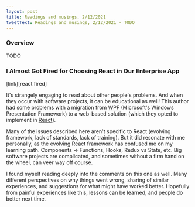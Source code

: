 ```yaml
---
layout: post
title: Readings and musings, 2/12/2021
tweetText: Readings and musings, 2/12/2021 - TODO
---
```


<h3>Overview</h3>
TODO

<h3>I Almost Got Fired for Choosing React in Our Enterprise App</h3>
[link][react fired]

It's strangely engaging to read about other people's problems.  And when they occur with software projects, it can be educational as well!  This author had some problems with a migration from [WPF] (Microsoft's Windows Presentation Framework) to a web-based solution (which they opted to implement in [React]).

Many of the issues described here aren't specific to React (evolving framework, lack of standards, lack of training).  But it did resonate with me personally, as the evolving React framework has confused me on my learning path.  Components -> Functions, Hooks, Redux vs State, etc.  Big software projects are complicated, and sometimes without a firm hand on the wheel, can veer way off course.

I found myself reading deeply into the comments on this one as well.  Many different perspectives on why things went wrong, sharing of similar experiences, and suggestions for what might have worked better.  Hopefully from painful experiences like this, lessons can be learned, and people do better next time.

[react fired]: https://medium.com/better-programming/i-almost-got-fired-for-choosing-react-in-our-enterprise-app-846ea840841c
[WPF]: https://docs.microsoft.com/en-us/dotnet/desktop/wpf/introduction-to-wpf?view=netframeworkdesktop-4.8
[React]: https://reactjs.org/